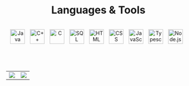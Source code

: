 <h1 align="center">Languages & Tools</h1>

</br>

<div align="center">
  <img alt="Java" width=40px style="padding-right:10px;" src="https://cdn.jsdelivr.net/npm/programming-languages-logos@0.0.3/src/java/java.svg" />
  <img alt="C++" width=40px style="padding-right:10px;" src="https://cdn.jsdelivr.net/gh/devicons/devicon@latest/icons/cplusplus/cplusplus-plain.svg" />
   <img alt="C" width=40px style="padding-right:10px;" src="https://cdn.jsdelivr.net/gh/devicons/devicon@latest/icons/c/c-plain.svg" />
  <img alt="SQL Developer" width=40px style="padding-right:10px;" src="https://cdn.jsdelivr.net/gh/devicons/devicon@latest/icons/sqldeveloper/sqldeveloper-original.svg" />
  <img alt="HTML" width=40px style="padding-right:10px;" src="https://cdn.jsdelivr.net/gh/devicons/devicon@latest/icons/html5/html5-plain.svg" />
  <img alt="CSS" width=40px style="padding-right:10px;" src="https://cdn.jsdelivr.net/gh/devicons/devicon@latest/icons/css3/css3-plain.svg" />
  <img alt="JavaScript" width=40px style="padding-right:10px;" src="https://cdn.jsdelivr.net/gh/devicons/devicon@latest/icons/javascript/javascript-original.svg" />
  <img alt="Typescript" width=40px style="padding-right:10px;" src="https://cdn.jsdelivr.net/npm/programming-languages-logos@0.0.3/src/typescript/typescript.svg" />   
  <img alt="Node.js" width=40px style="padding-right:10px;" src="https://cdn.jsdelivr.net/gh/devicons/devicon@latest/icons/nodejs/nodejs-plain.svg" />
</div>

<h1></h1>

</br>

<table align="center">
    <tr>
        <td>
            <img src="https://github-readme-stats.vercel.app/api/top-langs/?username=MirceaMazi&layout=compact&theme=dark">
        </td>
        <td>
            <img src="https://github-readme-stats.vercel.app/api?username=MirceaMazi&theme=dark&rank_icon=github">
        </td>
    </tr>
</table>
